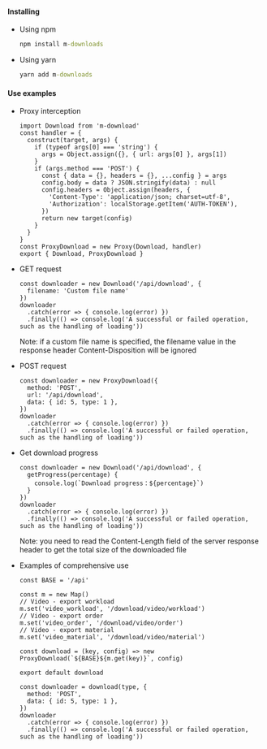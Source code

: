 #### Installing
* Using npm
  ```cmd
  npm install m-downloads
  ```

* Using yarn
  ```cmd
  yarn add m-downloads
  ```

#### Use examples
* Proxy interception
  ```JS
  import Download from 'm-download'
  const handler = {
    construct(target, args) {
      if (typeof args[0] === 'string') {
        args = Object.assign({}, { url: args[0] }, args[1])
      }
      if (args.method === 'POST') {
        const { data = {}, headers = {}, ...config } = args
        config.body = data ? JSON.stringify(data) : null
        config.headers = Object.assign(headers, {
          'Content-Type': 'application/json; charset=utf-8',
          'Authorization': localStorage.getItem('AUTH-TOKEN'),
        })
        return new target(config)
      }
    }
  }
  const ProxyDownload = new Proxy(Download, handler)
  export { Download, ProxyDownload }
  ```

* GET request
  ```JS
  const downloader = new Download('/api/download', {
    filename: 'Custom file name'
  })
  downloader
    .catch(error => { console.log(error) })
    .finally(() => console.log('A successful or failed operation, such as the handling of loading'))
  ```
  Note: if a custom file name is specified, the filename value in the response header Content-Disposition will be ignored

* POST request
  ```JS
  const downloader = new ProxyDownload({
    method: 'POST',
    url: '/api/download',
    data: { id: 5, type: 1 },
  })
  downloader
    .catch(error => { console.log(error) })
    .finally(() => console.log('A successful or failed operation, such as the handling of loading'))
  ```

* Get download progress
  ```JS
  const downloader = new Download('/api/download', {
    getProgress(percentage) {
      console.log(`Download progress：${percentage}`)
    }
  })
  downloader
    .catch(error => { console.log(error) })
    .finally(() => console.log('A successful or failed operation, such as the handling of loading'))
  ```
  Note: you need to read the Content-Length field of the server response header to get the total size of the downloaded file

* Examples of comprehensive use
  ```JS
  const BASE = '/api'

  const m = new Map()
  // Video - export workload
  m.set('video_workload', '/download/video/workload')
  // Video - export order
  m.set('video_order', '/download/video/order')
  // Video - export material
  m.set('video_material', '/download/video/material')

  const download = (key, config) => new ProxyDownload(`${BASE}${m.get(key)}`, config)

  export default download
  ```
  ```JS
  const downloader = download(type, {
    method: 'POST',
    data: { id: 5, type: 1 },
  })
  downloader
    .catch(error => { console.log(error) })
    .finally(() => console.log('A successful or failed operation, such as the handling of loading'))
  ```
